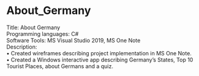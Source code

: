 # About_Germany
Title: About Germany  
Programming languages: C#  
Software Tools: MS Visual Studio 2019, MS One Note  
Description:  
•	Created wireframes describing project implementation in MS One Note.     
• Created a Windows interactive app describing Germany’s States, Top 10 Tourist Places, about Germans and a quiz.
